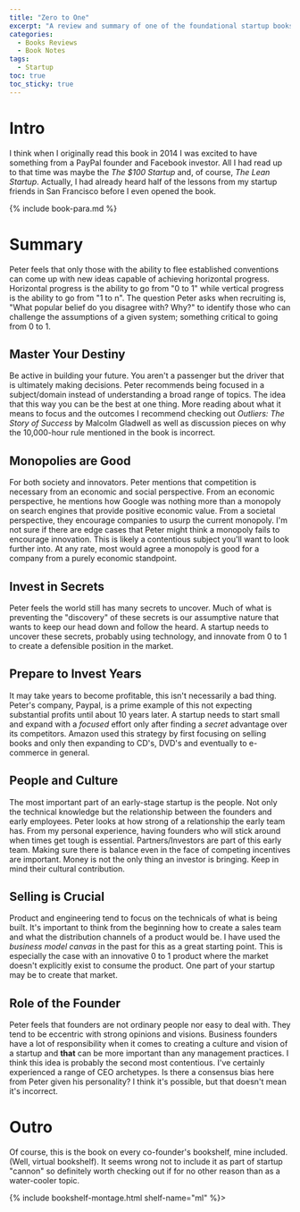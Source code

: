 ```yaml
---
title: "Zero to One" 
excerpt: "A review and summary of one of the foundational startup books."
categories:
  - Books Reviews
  - Book Notes
tags:
  - Startup
toc: true
toc_sticky: true
---
```

# Intro
I think when I originally read this book in 2014 I was excited to have something from a PayPal founder and Facebook investor. All I had read up to that time was maybe the *The $100 Startup* and, of course, *The Lean Startup*. Actually, I had already heard half of the lessons from my startup friends in San Francisco before I even opened the book.

{% include book-para.md %}

# Summary
Peter feels that only those with the ability to flee established conventions can come up with new ideas capable of achieving horizontal progress. Horizontal progress is the ability to go from "0 to 1" while vertical progress is the ability to go from "1 to n". The question Peter asks when recruiting is, "What popular belief do you disagree with? Why?" to identify those who can challenge the assumptions of a given system; something critical to going from 0 to 1.

## Master Your Destiny
Be active in building your future. You aren't a passenger but the driver that is ultimately making decisions. Peter recommends being focused in a subject/domain instead of understanding a broad range of topics. The idea that this way you can be the best at one thing. More reading about what it means to focus and the outcomes I recommend checking out *Outliers: The Story of Success* by Malcolm Gladwell as well as discussion pieces on why the 10,000-hour rule mentioned in the book is incorrect.

## Monopolies are Good
For both society and innovators. Peter mentions that competition is necessary from an economic and social perspective. From an economic perspective, he mentions how Google was nothing more than a monopoly on search engines that provide positive economic value. From a societal perspective, they encourage companies to usurp the current monopoly. I'm not sure if there are edge cases that Peter might think a monopoly fails to encourage innovation. This is likely a contentious subject you'll want to look further into. At any rate, most would agree a monopoly is good for a company from a purely economic standpoint.

## Invest in Secrets
Peter feels the world still has many secrets to uncover. Much of what is preventing the "discovery" of these secrets is our assumptive nature that wants to keep our head down and follow the heard. A startup needs to uncover these secrets, probably using technology, and innovate from 0 to 1 to create a defensible position in the market.

## Prepare to Invest Years
It may take years to become profitable, this isn't necessarily a bad thing. Peter's company, Paypal, is a prime example of this not expecting substantial profits until about 10 years later. A startup needs to start small and expand with a *focused* effort only after finding a *secret* advantage over its competitors. Amazon used this strategy by first focusing on selling books and only then expanding to CD's, DVD's and eventually to e-commerce in general.

## People and Culture
The most important part of an early-stage startup is the people. Not only the technical knowledge but the relationship between the founders and early employees. Peter looks at how strong of a relationship the early team has. From my personal experience, having founders who will stick around when times get tough is essential. Partners/Investors are part of this early team. Making sure there is balance even in the face of competing incentives are important. Money is not the only thing an investor is bringing. Keep in mind their cultural contribution.

## Selling is Crucial
Product and engineering tend to focus on the technicals of what is being built. It's important to think from the beginning how to create a sales team and what the distribution channels of a product would be. I have used the *business model canvas* in the past for this as a great starting point. This is especially the case with an innovative 0 to 1 product where the market doesn't explicitly exist to consume the product. One part of your startup may be to create that market.

## Role of the Founder
Peter feels that founders are not ordinary people nor easy to deal with. They tend to be eccentric with strong opinions and visions. Business founders have a lot of responsibility when it comes to creating a culture and vision of a startup and **that** can be more important than any management practices. I think this idea is probably the second most contentious. I've certainly experienced a range of CEO archetypes. Is there a consensus bias here from Peter given his personality? I think it's possible, but that doesn't mean it's incorrect.

# Outro
Of course, this is the book on every co-founder's bookshelf, mine included. (Well, virtual bookshelf). It seems wrong not to include it as part of startup "cannon" so definitely worth checking out if for no other reason than as a water-cooler topic.


{% include bookshelf-montage.html shelf-name="ml" %}>